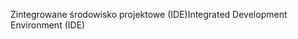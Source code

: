 <span data-ttu-id="5c5d0-101">Zintegrowane środowisko projektowe (IDE)</span><span class="sxs-lookup"><span data-stu-id="5c5d0-101">Integrated Development Environment (IDE)</span></span>